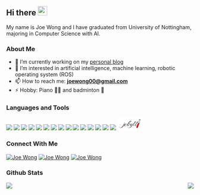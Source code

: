 ## Hi there <img src="https://media.giphy.com/media/hvRJCLFzcasrR4ia7z/giphy.gif" height="25" width="25" >

My name is Joe Wong and I have graduated from University of Nottingham, majoring in Computer Science with AI.

<!--
**joewong00/joewong00** is a ✨ _special_ ✨ repository because its `README.md` (this file) appears on your GitHub profile.

Here are some ideas to get you started:

-->

### About Me

- 🔭 I’m currently working on my [personal blog](https://joewong00.github.io/iwonder/)
- 🌱 I’m interested in artificial intelligence, machine learning, robotic operating system (ROS)
- 📫 How to reach me: **joewong00@gmail.com**
- ⚡ Hobby: Piano 🎵🎹 and badminton 🏸


### Languages and Tools

<code><img height="30" src="https://github.com/yurijserrano/Github-Profile-Readme-Logos/blob/f994c418a134b58c4aec11152f6a4a33fa89da26/programming%20languages/bash.svg"></code>
<code><img height="30" src="https://github.com/yurijserrano/Github-Profile-Readme-Logos/blob/f994c418a134b58c4aec11152f6a4a33fa89da26/programming%20languages/c.svg"></code>
<code><img height="30" src="https://github.com/yurijserrano/Github-Profile-Readme-Logos/blob/f994c418a134b58c4aec11152f6a4a33fa89da26/programming%20languages/c++.svg"></code>
<code><img height="30" src="https://github.com/yurijserrano/Github-Profile-Readme-Logos/blob/f994c418a134b58c4aec11152f6a4a33fa89da26/programming%20languages/dart.svg"></code>
<code><img height="30" src="https://github.com/yurijserrano/Github-Profile-Readme-Logos/blob/f994c418a134b58c4aec11152f6a4a33fa89da26/programming%20languages/haskell.svg"></code>
<code><img height="35" src="https://github.com/yurijserrano/Github-Profile-Readme-Logos/blob/f994c418a134b58c4aec11152f6a4a33fa89da26/programming%20languages/java.svg"></code>
<code><img height="30" src="https://github.com/yurijserrano/Github-Profile-Readme-Logos/blob/f994c418a134b58c4aec11152f6a4a33fa89da26/programming%20languages/javascript.svg"></code>
<code><img height="35" src="https://github.com/yurijserrano/Github-Profile-Readme-Logos/blob/f994c418a134b58c4aec11152f6a4a33fa89da26/programming%20languages/php.png"></code>
<code><img height="32" src="https://github.com/yurijserrano/Github-Profile-Readme-Logos/blob/f994c418a134b58c4aec11152f6a4a33fa89da26/programming%20languages/python.svg"></code>
<code><img height="30" src="https://github.com/yurijserrano/Github-Profile-Readme-Logos/blob/f994c418a134b58c4aec11152f6a4a33fa89da26/text%20editors/vscode.svg"></code>
<code><img height="35" src="https://github.com/yurijserrano/Github-Profile-Readme-Logos/blob/f994c418a134b58c4aec11152f6a4a33fa89da26/others/css.svg"></code>
<code><img height="35" src="https://github.com/yurijserrano/Github-Profile-Readme-Logos/blob/f994c418a134b58c4aec11152f6a4a33fa89da26/others/html.svg"></code>
<code><img height="35" src="https://github.com/yurijserrano/Github-Profile-Readme-Logos/blob/f994c418a134b58c4aec11152f6a4a33fa89da26/others/git.svg"></code>
<code><img height="35" src="https://github.com/yurijserrano/Github-Profile-Readme-Logos/blob/f994c418a134b58c4aec11152f6a4a33fa89da26/databases/mysql.svg"></code>
<code><img height="35" src="https://github.com/yurijserrano/Github-Profile-Readme-Logos/blob/f994c418a134b58c4aec11152f6a4a33fa89da26/cloud/firebase.svg"></code>
<code><img height="35" src="https://github.com/jekyll/brand/blob/6121edd8cc27f233ea706d28d88c67ca546e40dd/jekyll-logo-light-transparent.png"></code>



### Connect With Me
<a href="https://www.linkedin.com/in/joe-wong-476b7b205" target="blank"><img align="center"
      src="https://raw.githubusercontent.com/rahuldkjain/github-profile-readme-generator/master/src/images/icons/Social/linked-in-alt.svg"
      alt="Joe Wong" height="25" width="25" /></a>
<a href="https://instagram.com/joewonggg__" target="blank"><img align="center"
    src="https://raw.githubusercontent.com/rahuldkjain/github-profile-readme-generator/master/src/images/icons/Social/instagram.svg"
    alt="Joe Wong" height="25" width="25" /></a>
<a href="mailto:joewong00@gmail.com"><img align="center" src="https://github.com/Thomas-George-T/Thomas-George-T/blob/master/assets/google-gmail.svg" alt="Joe Wong" height="25" width="25" /></a>
    

### Github Stats

<!-- <img align="right" src="https://github-readme-stats.vercel.app/api/top-langs/?username=joewong00&hide=Jupyter Notebook" /> -->
<img align="right" src="https://github-readme-stats-eight-theta.vercel.app/api/top-langs/?username=joewong00&layout=compact&hide=Jupyter Notebook&theme=algolia"/>
<img align="left" src="https://github-readme-stats.vercel.app/api?username=joewong00&count_private=true&theme=algolia" />


